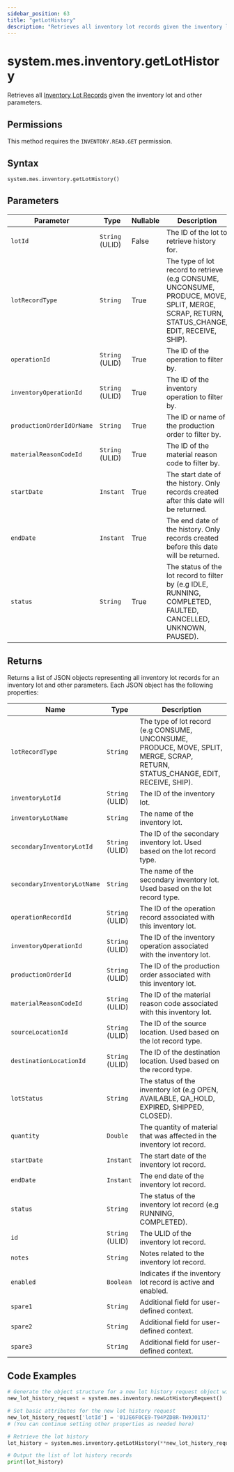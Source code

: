```yaml
---
sidebar_position: 63
title: "getLotHistory"
description: "Retrieves all inventory lot records given the inventory lot and other parameters."
---
```


# system.mes.inventory.getLotHistory

Retrieves all [Inventory Lot Records](../../data-model/inventory-operation-model/inventory-lot-record) given the inventory lot and other parameters.


## Permissions

This method requires the `INVENTORY.READ.GET` permission.

## Syntax

```python
system.mes.inventory.getLotHistory()
```

## Parameters

| Parameter                 | Type            | Nullable | Description                                                                                                                                  |
|---------------------------|-----------------|----------|----------------------------------------------------------------------------------------------------------------------------------------------|
| `lotId`                   | `String` (ULID) | False    | The ID of the lot to retrieve history for.                                                                                                   |
| `lotRecordType`           | `String`        | True     | The type of lot record to retrieve (e.g CONSUME, UNCONSUME, PRODUCE, MOVE, SPLIT, MERGE, SCRAP, RETURN, STATUS_CHANGE, EDIT, RECEIVE, SHIP). |
| `operationId`             | `String` (ULID) | True     | The ID of the operation to filter by.                                                                                                        |
| `inventoryOperationId`    | `String` (ULID) | True     | The ID of the inventory operation to filter by.                                                                                              |
| `productionOrderIdOrName` | `String`        | True     | The ID or name of the production order to filter by.                                                                                         |
| `materialReasonCodeId`    | `String` (ULID) | True     | The ID of the material reason code to filter by.                                                                                             |
| `startDate`               | `Instant`       | True     | The start date of the history. Only records created after this date will be returned.                                                        |
| `endDate`                 | `Instant`       | True     | The end date of the history. Only records created before this date will be returned.                                                         |
| `status`                  | `String`        | True     | The status of the lot record to filter by (e.g IDLE, RUNNING, COMPLETED, FAULTED, CANCELLED, UNKNOWN, PAUSED).                               |

## Returns

Returns a list of JSON objects representing all inventory lot records for an inventory lot and other parameters.
Each JSON object has the following properties:

| Name                        | Type            | Description                                                                                                                      |
|-----------------------------|-----------------|----------------------------------------------------------------------------------------------------------------------------------|
| `lotRecordType`             | `String`        | The type of lot record (e.g CONSUME, UNCONSUME, PRODUCE, MOVE, SPLIT, MERGE, SCRAP, RETURN, STATUS_CHANGE, EDIT, RECEIVE, SHIP). |
| `inventoryLotId`            | `String` (ULID) | The ID of the inventory lot.                                                                                                     |
| `inventoryLotName`          | `String`        | The name of the inventory lot.                                                                                                   |
| `secondaryInventoryLotId`   | `String` (ULID) | The ID of the secondary inventory lot. Used based on the lot record type.                                                        |
| `secondaryInventoryLotName` | `String`        | The name of the secondary inventory lot. Used based on the lot record type.                                                      |
| `operationRecordId`         | `String` (ULID) | The ID of the operation record associated with this inventory lot.                                                               |
| `inventoryOperationId`      | `String` (ULID) | The ID of the inventory operation associated with the inventory lot.                                                             |
| `productionOrderId`         | `String` (ULID) | The ID of the production order associated with this inventory lot.                                                               |
| `materialReasonCodeId`      | `String` (ULID) | The ID of the material reason code associated with this inventory lot.                                                           |
| `sourceLocationId`          | `String` (ULID) | The ID of the source location. Used based on the lot record type.                                                                |
| `destinationLocationId`     | `String` (ULID) | The ID of the destination location. Used based on the record type.                                                               |
| `lotStatus`                 | `String`        | The status of the inventory lot (e.g OPEN, AVAILABLE, QA_HOLD, EXPIRED, SHIPPED, CLOSED).                                        |
| `quantity`                  | `Double`        | The quantity of material that was affected in the inventory lot record.                                                          |
| `startDate`                 | `Instant`       | The start date of the inventory lot record.                                                                                      |
| `endDate`                   | `Instant`       | The end date of the inventory lot record.                                                                                        |
| `status`                    | `String`        | The status of the inventory lot record (e.g RUNNING, COMPLETED).                                                                 |
| `id`                        | `String` (ULID) | The ULID of the inventory lot record.                                                                                            |
| `notes`                     | `String`        | Notes related to the inventory lot record.                                                                                       |
| `enabled`                   | `Boolean`       | Indicates if the inventory lot record is active and enabled.                                                                     |
| `spare1`                    | `String`        | Additional field for user-defined context.                                                                                       |
| `spare2`                    | `String`        | Additional field for user-defined context.                                                                                       |
| `spare3`                    | `String`        | Additional field for user-defined context.                                                                                       |

## Code Examples

```python
# Generate the object structure for a new lot history request object with no initial arguments
new_lot_history_request = system.mes.inventory.newLotHistoryRequest()

# Set basic attributes for the new lot history request
new_lot_history_request['lotId'] = '01JE6F0CE9-T94PZD8R-TH9J01TJ'
# (You can continue setting other properties as needed here)

# Retrieve the lot history
lot_history = system.mes.inventory.getLotHistory(**new_lot_history_request)

# Output the list of lot history records
print(lot_history)
```
